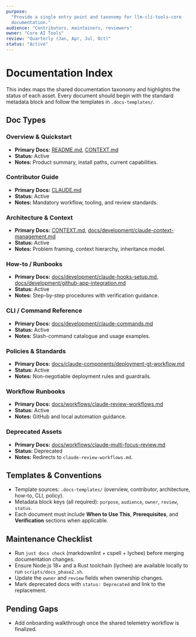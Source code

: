 ```yaml
---
purpose:
  "Provide a single entry point and taxonomy for llm-cli-tools-core
  documentation."
audience: "Contributors, maintainers, reviewers"
owner: "Core AI Tools"
review: "Quarterly (Jan, Apr, Jul, Oct)"
status: "Active"
---
```


# Documentation Index

This index maps the shared documentation taxonomy and highlights the status of
each asset. Every document should begin with the standard metadata block and
follow the templates in `.docs-templates/`.

## Doc Types

### Overview & Quickstart

- **Primary Docs:** [README.md](../README.md), [CONTEXT.md](../CONTEXT.md)
- **Status:** Active
- **Notes:** Product summary, install paths, current capabilities.

### Contributor Guide

- **Primary Docs:** [CLAUDE.md](../CLAUDE.md)
- **Status:** Active
- **Notes:** Mandatory workflow, tooling, and review standards.

### Architecture & Context

- **Primary Docs:** [CONTEXT.md](../CONTEXT.md),
  [docs/development/claude-context-management.md](development/claude-context-management.md)
- **Status:** Active
- **Notes:** Problem framing, context hierarchy, inheritance model.

### How-to / Runbooks

- **Primary Docs:**
  [docs/development/claude-hooks-setup.md](development/claude-hooks-setup.md),
  [docs/development/github-app-integration.md](development/github-app-integration.md)
- **Status:** Active
- **Notes:** Step-by-step procedures with verification guidance.

### CLI / Command Reference

- **Primary Docs:** [docs/development/claude-commands.md](development/claude-commands.md)
- **Status:** Active
- **Notes:** Slash-command catalogue and usage examples.

### Policies & Standards

- **Primary Docs:**
  [docs/claude-components/deployment-gt-workflow.md](claude-components/deployment-gt-workflow.md)
- **Status:** Active
- **Notes:** Non-negotiable deployment rules and guardrails.

### Workflow Runbooks

- **Primary Docs:**
  [docs/workflows/claude-review-workflows.md](workflows/claude-review-workflows.md)
- **Status:** Active
- **Notes:** GitHub and local automation guidance.

### Deprecated Assets

- **Primary Docs:**
  [docs/workflows/claude-multi-focus-review.md](workflows/claude-multi-focus-review.md)
- **Status:** Deprecated
- **Notes:** Redirects to `claude-review-workflows.md`.

## Templates & Conventions

- Template sources: `.docs-templates/` (overview, contributor, architecture,
  how-to, CLI, policy).
- Metadata block keys (all required): `purpose`, `audience`, `owner`, `review`,
  `status`.
- Each document must include **When to Use This**, **Prerequisites**, and
  **Verification** sections when applicable.

## Maintenance Checklist

- Run `just docs check` (markdownlint + cspell + lychee) before merging
  documentation changes.
- Ensure Node.js 18+ and a Rust toolchain (lychee) are available locally to run
  `scripts/docs_phase2.sh`.
- Update the `owner` and `review` fields when ownership changes.
- Mark deprecated docs with `status: Deprecated` and link to the replacement.

## Pending Gaps

- Add onboarding walkthrough once the shared telemetry workflow is finalized.
